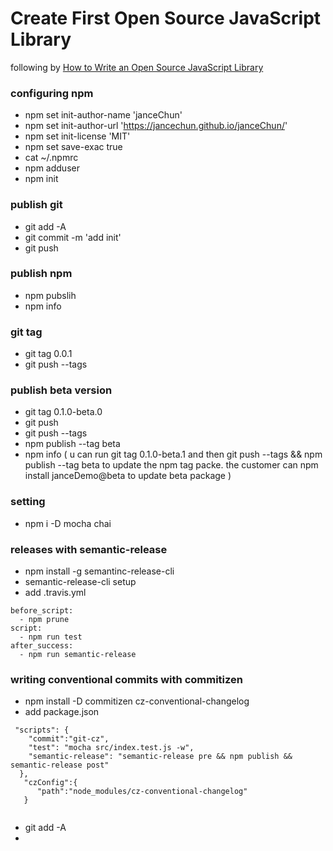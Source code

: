 # Create First  Open Source JavaScript Library

following by [How to Write an Open Source JavaScript Library](https://egghead.io/lessons/javascript-how-to-write-a-javascript-library-configuring-npm-and-creating-a-package-json)

### configuring npm 

* npm set init-author-name 'janceChun'
* npm set init-author-url 'https://jancechun.github.io/janceChun/'
* npm set init-license 'MIT'
* npm set save-exac true
* cat ~/.npmrc
* npm  adduser
* npm init 
 
### publish git
* git add -A
* git commit -m  'add init'
* git push

### publish npm 
 * npm pubslih 
 * npm info
  
### git tag 
 * git tag 0.0.1
 * git push --tags
 
### publish beta version
 *  git tag 0.1.0-beta.0
 *  git push
 *  git push --tags
 *  npm publish --tag beta
 *  npm info 
 (
  u can run git tag 0.1.0-beta.1
  and then git push --tags && npm publish --tag beta 
  to update the  npm tag packe.
  the  customer can npm install janceDemo@beta to update beta package
 )
 
### setting 
* npm i -D mocha chai
 
### releases with  semantic-release
* npm install -g semantinc-release-cli
* semantic-release-cli setup
* add .travis.yml

```
before_script:
  - npm prune
script:
  - npm run test
after_success:
  - npm run semantic-release
```

### writing conventional commits with commitizen
* npm install -D commitizen cz-conventional-changelog
* add package.json

```
 "scripts": {
    "commit":"git-cz",
    "test": "mocha src/index.test.js -w",
    "semantic-release": "semantic-release pre && npm publish && semantic-release post"
  },
   "czConfig":{
      "path":"node_modules/cz-conventional-changelog"
   }
     
```

* git add -A
* 
